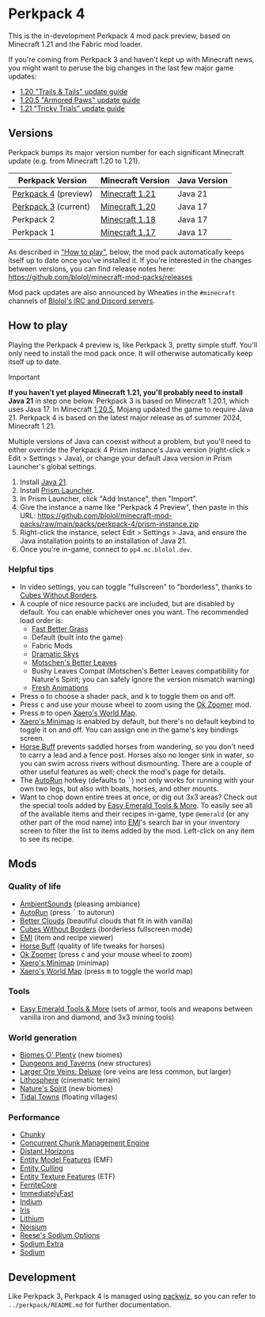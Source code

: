 # Perkpack 4

This is the in-development Perkpack 4 mod pack preview, based on Minecraft 1.21 and the Fabric mod loader.

If you're coming from Perkpack 3 and haven't kept up with Minecraft news, you might want to peruse the big changes in the last few major game updates:

* [1.20 "Trails & Tails" update guide](https://minecraft.wiki/w/Java_Edition_guides/Trails_%26_Tales)
* [1.20.5 "Armored Paws" update guide](https://minecraft.wiki/w/Java_Edition_guides/Armored_Paws)
* [1.21 "Tricky Trials" update guide](https://minecraft.wiki/w/Java_Edition_guides/Tricky_Trials)

## Versions

Perkpack bumps its major version number for each significant Minecraft update (e.g. from Minecraft 1.20 to 1.21).

| Perkpack Version     | Minecraft Version | Java Version |
|----------------------|-------------------|--------------|
| [Perkpack 4](https://github.com/blolol/minecraft-mod-packs/tree/main/packs/perkpack-4#readme) (preview) | [Minecraft 1.21](https://minecraft.wiki/w/Java_Edition_1.21) | Java 21 |
| [Perkpack 3](https://github.com/blolol/minecraft-mod-packs/tree/main/packs/perkpack#readme) (current) | [Minecraft 1.20](https://minecraft.wiki/w/Java_Edition_1.20) | Java 17 |
| Perkpack 2           | [Minecraft 1.18](https://minecraft.wiki/w/Java_Edition_1.18)    | Java 17      |
| Perkpack 1           | [Minecraft 1.17](https://minecraft.wiki/w/Java_Edition_1.17)    | Java 17      |

As described in ["How to play"](#how-to-play), below, the mod pack automatically keeps itself up to date once you've installed it. If you're interested in the changes between versions, you can find release notes here: https://github.com/blolol/minecraft-mod-packs/releases

Mod pack updates are also announced by Wheaties in the `#minecraft` channels of [Blolol's IRC and Discord servers](https://blolol.com/chat).

## How to play

Playing the Perkpack 4 preview is, like Perkpack 3, pretty simple stuff. You'll only need to install the mod pack once. It will otherwise automatically keep itself up to date.

> [!IMPORTANT]
> **If you haven't yet played Minecraft 1.21, you'll probably need to install Java 21** in step one below. Perkpack 3 is based on Minecraft 1.20.1, which uses Java 17. In Minecraft [1.20.5](https://minecraft.wiki/w/Java_Edition_1.20.5), Mojang updated the game to require Java 21. Perkpack 4 is based on the latest major release as of summer 2024, Minecraft 1.21.
>
> Multiple versions of Java can coexist without a problem, but you'll need to either override the Perkpack 4 Prism instance's Java version (right-click > Edit > Settings > Java), or change your default Java version in Prism Launcher's global settings.

1. Install [Java 21](https://prismlauncher.org/wiki/getting-started/installing-java/).
1. Install [Prism Launcher](https://prismlauncher.org).
1. In Prism Launcher, click "Add Instance", then "Import".
1. Give the instance a name like "Perkpack 4 Preview", then paste in this URL: https://github.com/blolol/minecraft-mod-packs/raw/main/packs/perkpack-4/prism-instance.zip
1. Right-click the instance, select Edit > Settings > Java, and ensure the Java installation points to an installation of Java 21.
1. Once you're in-game, connect to `pp4.mc.blolol.dev`.

### Helpful tips

* In video settings, you can toggle "fullscreen" to "borderless", thanks to [Cubes Without Borders](https://modrinth.com/mod/cubes-without-borders).
* A couple of nice resource packs are included, but are disabled by default. You can enable whichever ones you want. The recommended load order is:
  * [Fast Better Grass](https://modrinth.com/resourcepack/fast-better-grass)
  * Default (built into the game)
  * Fabric Mods
  * [Dramatic Skys](https://modrinth.com/resourcepack/dramatic-skys)
  * [Motschen's Better Leaves](https://modrinth.com/resourcepack/better-leaves)
  * Bushy Leaves Compat (Motschen's Better Leaves compatibility for Nature's Spirit; you can safely ignore the version mismatch warning)
  * [Fresh Animations](https://modrinth.com/resourcepack/fresh-animations)
* Press <kbd>o</kbd> to choose a shader pack, and <kbd>k</kbd> to toggle them on and off.
* Press <kbd>c</kbd> and use your mouse wheel to zoom using the [Ok Zoomer](https://modrinth.com/mod/ok-zoomer) mod.
* Press <kbd>m</kbd> to open [Xaero's World Map](https://modrinth.com/mod/xaeros-world-map).
* [Xaero's Minimap](https://modrinth.com/mod/xaeros-minimap) is enabled by default, but there's no default keybind to toggle it on and off. You can assign one in the game's key bindings screen.
* [Horse Buff](https://modrinth.com/mod/horsebuff) prevents saddled horses from wandering, so you don't need to carry a lead and a fence post. Horses also no longer sink in water, so you can swim across rivers without dismounting. There are a couple of other useful features as well; check the mod's page for details.
* The [AutoRun](https://modrinth.com/mod/autorun) hotkey (defaults to <kbd>`</kbd>) not only works for running with your own two legs, but also with boats, horses, and other mounts.
* Want to chop down entire trees at once, or dig out 3x3 areas? Check out the special tools added by [Easy Emerald Tools & More](https://www.curseforge.com/minecraft/mc-mods/simple-emerald-tools-fabric). To easily see all of the available items and their recipes in-game, type `@emerald` (or any other part of the mod name) into [EMI](https://modrinth.com/mod/emi)'s search bar in your inventory screen to filter the list to items added by the mod. Left-click on any item to see its recipe.

## Mods

### Quality of life

* [AmbientSounds](https://modrinth.com/mod/ambientsounds) (pleasing ambiance)
* [AutoRun](https://modrinth.com/mod/autorun) (press <kbd>`</kbd> to autorun)
* [Better Clouds](https://modrinth.com/mod/better-clouds) (beautiful clouds that fit in with vanilla)
* [Cubes Without Borders](https://modrinth.com/mod/cubes-without-borders) (borderless fullscreen mode)
* [EMI](https://modrinth.com/mod/emi) (item and recipe viewer)
* [Horse Buff](https://modrinth.com/mod/horsebuff) (quality of life tweaks for horses)
* [Ok Zoomer](https://modrinth.com/mod/ok-zoomer) (press <kbd>c</kbd> and your mouse wheel to zoom)
* [Xaero's Minimap](https://modrinth.com/mod/xaeros-minimap) (minimap)
* [Xaero's World Map](https://modrinth.com/mod/xaeros-world-map) (press <kbd>m</kbd> to toggle the world map)

### Tools

* [Easy Emerald Tools & More](https://www.curseforge.com/minecraft/mc-mods/simple-emerald-tools-fabric) (sets of armor, tools and weapons between vanilla iron and diamond, and 3x3 mining tools)

### World generation

* [Biomes O' Plenty](https://modrinth.com/mod/biomes-o-plenty) (new biomes)
* [Dungeons and Taverns](https://modrinth.com/datapack/dungeons-and-taverns) (new structures)
* [Larger Ore Veins: Deluxe](https://modrinth.com/datapack/larger-ore-veins-deluxe) (ore veins are less common, but larger)
* [Lithosphere](https://modrinth.com/datapack/lithosphere) (cinematic terrain)
* [Nature's Spirit](https://modrinth.com/mod/natures-spirit) (new biomes)
* [Tidal Towns](https://modrinth.com/datapack/tidal-towns) (floating villages)

### Performance

* [Chunky](https://modrinth.com/plugin/chunky)
* [Concurrent Chunk Management Engine](https://modrinth.com/mod/c2me-fabric)
* [Distant Horizons](https://modrinth.com/mod/distanthorizons)
* [Entity Model Features](https://modrinth.com/mod/entity-model-features) (EMF)
* [Entity Culling](https://modrinth.com/mod/entityculling)
* [Entity Texture Features](https://modrinth.com/mod/entitytexturefeatures) (ETF)
* [FerriteCore](https://modrinth.com/mod/ferrite-core)
* [ImmediatelyFast](https://modrinth.com/mod/immediatelyfast)
* [Indium](https://modrinth.com/mod/indium)
* [Iris](https://modrinth.com/mod/iris)
* [Lithium](https://modrinth.com/mod/lithium)
* [Noisium](https://modrinth.com/mod/noisium)
* [Reese's Sodium Options](https://modrinth.com/mod/reeses-sodium-options)
* [Sodium Extra](https://modrinth.com/mod/sodium-extra)
* [Sodium](https://modrinth.com/mod/sodium)

## Development

Like Perkpack 3, Perkpack 4 is managed using [packwiz](https://github.com/packwiz/packwiz), so you can refer to `../perkpack/README.md` for further documentation.
